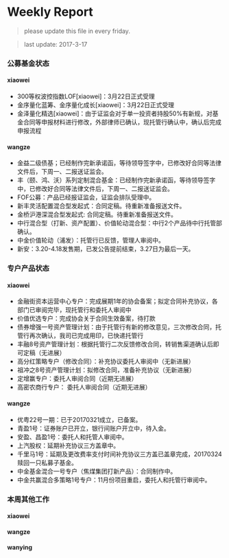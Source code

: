# Weekly Report

>please update this file in every friday.

>last update: 2017-3-17


### 公募基金状态
#### xiaowei
- 300等权波控指数LOF[xiaowei]：3月22日正式受理 
- 金序量化蓝筹、金序量化成长[xiaowei]：3月22日正式受理 
- 金泽量化精选[xiaowei]：由于证监会对于单一投资者持股50%有新规，对基金合同等申报材料进行修改，外部律师已确认，现托管行确认中，确认后完成申报流程 
#### wangze
- 金益二级债基；已经制作完新承诺函，等待领导签字中，已修改好合同等法律文件后，下周一、二报送证监会。
- 丰（颐、鸿、沃）系列定制混合基金：已经制作完新承诺函，等待领导签字中，已修改好合同等法律文件后，下周一、二报送证监会。
- FOF公募：产品已经报证监会，证监会排队受理中。
- 新丰灵活配置混合型发起式：合同定稿。待重新准备报送文件。
- 金桥沪港深混合型发起式: 合同定稿。待重新准备报送文件。
- 中行混合型（打新、资产配置）、价值轮动混合型：中行2个产品待中行托管部确认。
- 中金价值轮动（浦发）：托管行已反馈，管理人审阅中。
- 新安：3.20-4.18发售期，已发公告提前结束，3.27日为最后一天。

### 专户产品状态
#### xiaowei

- 金融街资本运营中心专户：完成展期1年的协会备案；拟定合同补充协议，各部门已审阅完毕，现托管行和委托人审阅中
- 价值优选专户：完成协会关于合同生效备案，待打款
- 债券增强一号资产管理计划：由于托管行有新的修改意见，三次修改合同，托管行再次确认，我司已完成用印，已快递托管行
- 丰融8号资产管理计划：根据托管行二次反馈修改合同，转销售渠道确认后即可定稿（无进展） 
- 高分红策略专户（修改合同）：补充协议委托人审阅中（无新进展）
- 祖冲之8号资产管理计划：拟修改合同，准备补充协议（无新进展）
- 定增赢专户：委托人审阅合同（近期无进展）
- 高密农商行专户： 委托人审阅合同（近期无进展） 

#### wangze
- 优粤22号一期：已于20170321成立，已备案。
- 青盈1号：证券账户已开立，银行间账户开立中，待入金。
- 安盈、昌盈1号：委托人和托管人审阅中。
- 上汽股权：延期补充协议三方盖章中。
- 千里马1号：延期及更改费率支付时间补充协议三方盖已盖章完成，20170324赎回一只私募子基金。 
- 中金基金混合一号专户（焦煤集团打新产品）：合同制作中。 
- 中金共赢混合多策略1号专户：11月份项目重启，委托人和托管行审阅中。


### 本周其他工作
#### xiaowei

#### wangze

#### wanying

